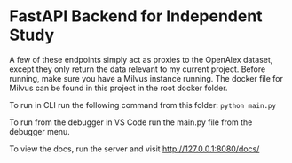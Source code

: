 
# FastAPI Backend for Independent Study

A few of these endpoints simply act as proxies to the OpenAlex dataset, except they only return the data relevant to my current project. Before running, make sure you have a Milvus instance running. The docker file for Milvus can be found in this project in the root docker folder.

To run in CLI run the following command from this folder:
`python main.py`

To run from the debugger in VS Code run the main.py file from the debugger menu.

To view the docs, run the server and visit http://127.0.0.1:8080/docs/